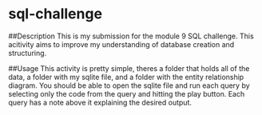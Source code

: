 # sql-challenge
##Description
This is my submission for the module 9 SQL challenge. This acitivity aims to improve my understanding of database creation and structuring.

##Usage
This activity is pretty simple, theres a folder that holds all of the data, a folder with my sqlite file, and a folder with the entity relationship diagram. You should be able to open the sqlite file and run each query by selecting only the code from the query and hitting the play button. Each query has a note above it explaining the desired output.
